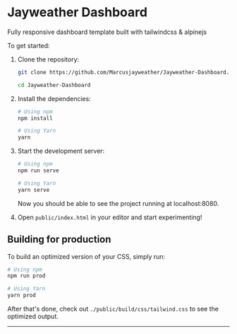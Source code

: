 # Jayweather Dashboard

Fully responsive dashboard template built with tailwindcss & alpinejs


To get started:

1. Clone the repository:

   ```bash
   git clone https://github.com/Marcusjayweather/Jayweather-Dashboard.git

   cd Jayweather-Dashboard
   ```

2. Install the dependencies:

   ```bash
   # Using npm
   npm install

   # Using Yarn
   yarn
   ```

3. Start the development server:

   ```bash
   # Using npm
   npm run serve

   # Using Yarn
   yarn serve
   ```

   Now you should be able to see the project running at localhost:8080.

4. Open `public/index.html` in your editor and start experimenting!

## Building for production

To build an optimized version of your CSS, simply run:

```bash
# Using npm
npm run prod

# Using Yarn
yarn prod
```

After that's done, check out `./public/build/css/tailwind.css` to see the optimized output.


---